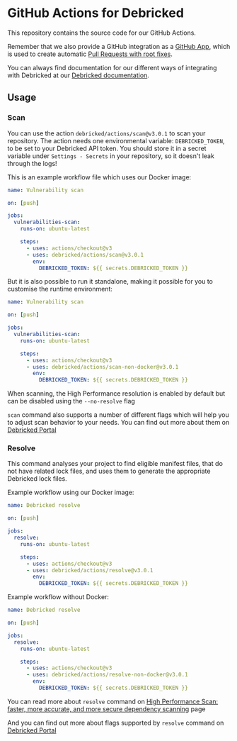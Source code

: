 # GitHub Actions for Debricked

This repository contains the source code for our GitHub Actions.

Remember that we also provide a GitHub integration as a [GitHub App](https://github.com/apps/debricked/), which is used to create automatic [Pull Requests with root fixes](https://portal.debricked.com/vulnerability-management-43/debricked-s-pull-requests-201).

You can always find documentation for our different ways of integrating with Debricked at our [Debricked documentation](https://debricked.com/docs/integrations/ci-build-systems/github.html#github-actions).

## Usage

### Scan

You can use the action `debricked/actions/scan@v3.0.1` to scan your repository.
The action needs one environmental variable: `DEBRICKED_TOKEN`, to be set to your Debricked API token.
You should store it in a secret variable under `Settings - Secrets` in your repository, so it doesn't leak through the logs!

This is an example workflow file which uses our Docker image:

```yaml
name: Vulnerability scan

on: [push]

jobs:
  vulnerabilities-scan:
    runs-on: ubuntu-latest

    steps:
      - uses: actions/checkout@v3
      - uses: debricked/actions/scan@v3.0.1
        env:
          DEBRICKED_TOKEN: ${{ secrets.DEBRICKED_TOKEN }}
```

But it is also possible to run it standalone, making it possible for you to customise the runtime environment:

```yaml
name: Vulnerability scan

on: [push]

jobs:
  vulnerabilities-scan:
    runs-on: ubuntu-latest

    steps:
      - uses: actions/checkout@v3
      - uses: debricked/actions/scan-non-docker@v3.0.1
        env:
          DEBRICKED_TOKEN: ${{ secrets.DEBRICKED_TOKEN }}
```

When scanning, the High Performance resolution is enabled by default but can be disabled using the `--no-resolve` flag

`scan` command also supports a number of different flags which will help you to adjust scan behavior to your needs. You can find out more about them on [Debricked Portal](https://portal.debricked.com/debricked-cli-63/debricked-cli-documentation-298?postid=472#scan)

### Resolve

This command analyses your project to find eligible manifest files, that do not have related lock files, and uses them to generate the appropriate Debricked lock files.

Example workflow using our Docker image:

```yaml
name: Debricked resolve

on: [push]

jobs:
  resolve:
    runs-on: ubuntu-latest

    steps:
      - uses: actions/checkout@v3
      - uses: debricked/actions/resolve@v3.0.1
        env:
          DEBRICKED_TOKEN: ${{ secrets.DEBRICKED_TOKEN }}
```

Example workflow without Docker:

```yaml
name: Debricked resolve

on: [push]

jobs:
  resolve:
    runs-on: ubuntu-latest

    steps:
      - uses: actions/checkout@v3
      - uses: debricked/actions/resolve-non-docker@v3.0.1
        env:
          DEBRICKED_TOKEN: ${{ secrets.DEBRICKED_TOKEN }}
```

You can read more about `resolve` command on [High Performance Scan: faster, more accurate, and more secure dependency scanning](https://portal.debricked.com/debricked-cli-63/high-performance-scan-faster-more-accurate-and-more-secure-dependency-scanning-293) page

And you can find out more about flags supported by `resolve` command on [Debricked Portal](https://portal.debricked.com/debricked-cli-63/debricked-cli-documentation-298?postid=472#resolve) 